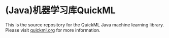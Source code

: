 # (Java)机器学习库QuickML
This is the source repository for the QuickML Java machine learning library.  Please visit [quickml.org](http://quickml.org/) for more information.
